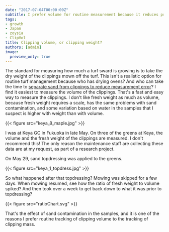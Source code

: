 ```yaml
---
date: "2017-07-04T00:00:00Z"
subtitle: I prefer volume for routine measurement because it reduces problems with sand contamination
tags:
- growth
- Japan
- zoysia
- ClipVol
title: Clipping volume, or clipping weight?
authors: [admin]
image:
  preview_only: true
---
```


The standard for measuring how much a turf sward is growing is to take the dry weight of the clippings mown off the turf. This isn't a realistic option for routine turf management because who has drying ovens? And who can take the time to [separate sand from clippings to reduce measurement error](https://dl.sciencesocieties.org/publications/cs/abstracts/51/3/1268)? I find it easiest to measure the volume of the clippings. That's a fast and easy way to measure the clippings. I don't like fresh weight as much as volume, because fresh weight requires a scale, has the same problems with sand contamination, and some variation based on water in the samples that I suspect is higher with weight than with volume.

{{< figure src="keya_8_maple.jpg" >}}

I was at Keya GC in Fukuoka in late May. On three of the greens at Keya, the volume and the fresh weight of the clippings are measured. I don't recommend this! The only reason the maintenance staff are collecting these data are at my request, as part of a research project.

On May 29, sand topdressing was applied to the greens.

{{< figure src="keya_1_topdress.jpg" >}}

So what happened after that topdressing? Mowing was skipped for a few days. When mowing resumed, see how the ratio of fresh weight to volume spiked? And then took over a week to get back down to what it was prior to topdressing? 

{{< figure src="ratioChart.svg" >}}

That's the effect of sand contamination in the samples, and it is one of the reasons I prefer routine tracking of clipping volume to the tracking of clipping mass.



